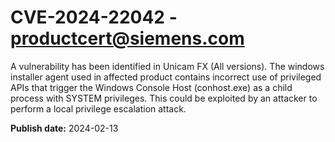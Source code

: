 # CVE-2024-22042 - productcert@siemens.com

A vulnerability has been identified in Unicam FX (All versions). The windows installer agent used in affected product contains incorrect use of privileged APIs that trigger the Windows Console Host (conhost.exe) as a child process with SYSTEM privileges. This could be exploited by an attacker to perform a local privilege escalation attack.

**Publish date:** 2024-02-13
